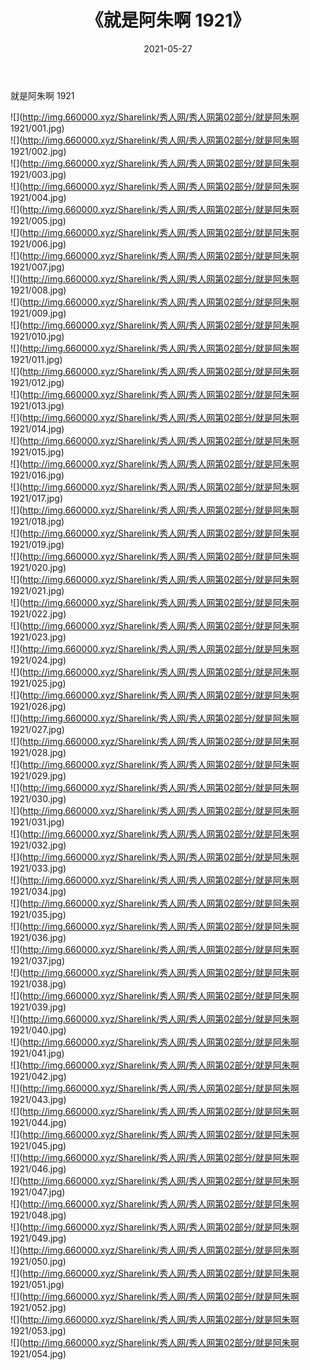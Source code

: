 ﻿---
layout: post
title:  《就是阿朱啊 1921》
date:   2021-05-27
img: http://img.660000.xyz/Sharelink/秀人网/秀人网第02部分/就是阿朱啊 1921/000.jpg
categories: [美女, 清纯, 唯美]
---

就是阿朱啊 1921

  ![](http://img.660000.xyz/Sharelink/秀人网/秀人网第02部分/就是阿朱啊 1921/001.jpg) <br> ![](http://img.660000.xyz/Sharelink/秀人网/秀人网第02部分/就是阿朱啊 1921/002.jpg) <br> ![](http://img.660000.xyz/Sharelink/秀人网/秀人网第02部分/就是阿朱啊 1921/003.jpg) <br> ![](http://img.660000.xyz/Sharelink/秀人网/秀人网第02部分/就是阿朱啊 1921/004.jpg) <br> ![](http://img.660000.xyz/Sharelink/秀人网/秀人网第02部分/就是阿朱啊 1921/005.jpg) <br> ![](http://img.660000.xyz/Sharelink/秀人网/秀人网第02部分/就是阿朱啊 1921/006.jpg) <br> ![](http://img.660000.xyz/Sharelink/秀人网/秀人网第02部分/就是阿朱啊 1921/007.jpg) <br> ![](http://img.660000.xyz/Sharelink/秀人网/秀人网第02部分/就是阿朱啊 1921/008.jpg) <br> ![](http://img.660000.xyz/Sharelink/秀人网/秀人网第02部分/就是阿朱啊 1921/009.jpg) <br> ![](http://img.660000.xyz/Sharelink/秀人网/秀人网第02部分/就是阿朱啊 1921/010.jpg) <br> ![](http://img.660000.xyz/Sharelink/秀人网/秀人网第02部分/就是阿朱啊 1921/011.jpg) <br> ![](http://img.660000.xyz/Sharelink/秀人网/秀人网第02部分/就是阿朱啊 1921/012.jpg) <br> ![](http://img.660000.xyz/Sharelink/秀人网/秀人网第02部分/就是阿朱啊 1921/013.jpg) <br> ![](http://img.660000.xyz/Sharelink/秀人网/秀人网第02部分/就是阿朱啊 1921/014.jpg) <br> ![](http://img.660000.xyz/Sharelink/秀人网/秀人网第02部分/就是阿朱啊 1921/015.jpg) <br> ![](http://img.660000.xyz/Sharelink/秀人网/秀人网第02部分/就是阿朱啊 1921/016.jpg) <br> ![](http://img.660000.xyz/Sharelink/秀人网/秀人网第02部分/就是阿朱啊 1921/017.jpg) <br> ![](http://img.660000.xyz/Sharelink/秀人网/秀人网第02部分/就是阿朱啊 1921/018.jpg) <br> ![](http://img.660000.xyz/Sharelink/秀人网/秀人网第02部分/就是阿朱啊 1921/019.jpg) <br> ![](http://img.660000.xyz/Sharelink/秀人网/秀人网第02部分/就是阿朱啊 1921/020.jpg) <br> ![](http://img.660000.xyz/Sharelink/秀人网/秀人网第02部分/就是阿朱啊 1921/021.jpg) <br> ![](http://img.660000.xyz/Sharelink/秀人网/秀人网第02部分/就是阿朱啊 1921/022.jpg) <br> ![](http://img.660000.xyz/Sharelink/秀人网/秀人网第02部分/就是阿朱啊 1921/023.jpg) <br> ![](http://img.660000.xyz/Sharelink/秀人网/秀人网第02部分/就是阿朱啊 1921/024.jpg) <br> ![](http://img.660000.xyz/Sharelink/秀人网/秀人网第02部分/就是阿朱啊 1921/025.jpg) <br> ![](http://img.660000.xyz/Sharelink/秀人网/秀人网第02部分/就是阿朱啊 1921/026.jpg) <br> ![](http://img.660000.xyz/Sharelink/秀人网/秀人网第02部分/就是阿朱啊 1921/027.jpg) <br> ![](http://img.660000.xyz/Sharelink/秀人网/秀人网第02部分/就是阿朱啊 1921/028.jpg) <br> ![](http://img.660000.xyz/Sharelink/秀人网/秀人网第02部分/就是阿朱啊 1921/029.jpg) <br> ![](http://img.660000.xyz/Sharelink/秀人网/秀人网第02部分/就是阿朱啊 1921/030.jpg) <br> ![](http://img.660000.xyz/Sharelink/秀人网/秀人网第02部分/就是阿朱啊 1921/031.jpg) <br> ![](http://img.660000.xyz/Sharelink/秀人网/秀人网第02部分/就是阿朱啊 1921/032.jpg) <br> ![](http://img.660000.xyz/Sharelink/秀人网/秀人网第02部分/就是阿朱啊 1921/033.jpg) <br> ![](http://img.660000.xyz/Sharelink/秀人网/秀人网第02部分/就是阿朱啊 1921/034.jpg) <br> ![](http://img.660000.xyz/Sharelink/秀人网/秀人网第02部分/就是阿朱啊 1921/035.jpg) <br> ![](http://img.660000.xyz/Sharelink/秀人网/秀人网第02部分/就是阿朱啊 1921/036.jpg) <br> ![](http://img.660000.xyz/Sharelink/秀人网/秀人网第02部分/就是阿朱啊 1921/037.jpg) <br> ![](http://img.660000.xyz/Sharelink/秀人网/秀人网第02部分/就是阿朱啊 1921/038.jpg) <br> ![](http://img.660000.xyz/Sharelink/秀人网/秀人网第02部分/就是阿朱啊 1921/039.jpg) <br> ![](http://img.660000.xyz/Sharelink/秀人网/秀人网第02部分/就是阿朱啊 1921/040.jpg) <br> ![](http://img.660000.xyz/Sharelink/秀人网/秀人网第02部分/就是阿朱啊 1921/041.jpg) <br> ![](http://img.660000.xyz/Sharelink/秀人网/秀人网第02部分/就是阿朱啊 1921/042.jpg) <br> ![](http://img.660000.xyz/Sharelink/秀人网/秀人网第02部分/就是阿朱啊 1921/043.jpg) <br> ![](http://img.660000.xyz/Sharelink/秀人网/秀人网第02部分/就是阿朱啊 1921/044.jpg) <br> ![](http://img.660000.xyz/Sharelink/秀人网/秀人网第02部分/就是阿朱啊 1921/045.jpg) <br> ![](http://img.660000.xyz/Sharelink/秀人网/秀人网第02部分/就是阿朱啊 1921/046.jpg) <br> ![](http://img.660000.xyz/Sharelink/秀人网/秀人网第02部分/就是阿朱啊 1921/047.jpg) <br> ![](http://img.660000.xyz/Sharelink/秀人网/秀人网第02部分/就是阿朱啊 1921/048.jpg) <br> ![](http://img.660000.xyz/Sharelink/秀人网/秀人网第02部分/就是阿朱啊 1921/049.jpg) <br> ![](http://img.660000.xyz/Sharelink/秀人网/秀人网第02部分/就是阿朱啊 1921/050.jpg) <br> ![](http://img.660000.xyz/Sharelink/秀人网/秀人网第02部分/就是阿朱啊 1921/051.jpg) <br> ![](http://img.660000.xyz/Sharelink/秀人网/秀人网第02部分/就是阿朱啊 1921/052.jpg) <br> ![](http://img.660000.xyz/Sharelink/秀人网/秀人网第02部分/就是阿朱啊 1921/053.jpg) <br> ![](http://img.660000.xyz/Sharelink/秀人网/秀人网第02部分/就是阿朱啊 1921/054.jpg) <br>